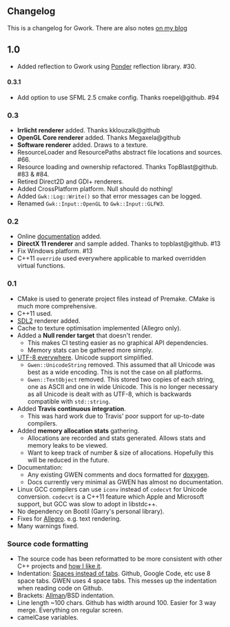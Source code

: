
Changelog
---------

This is a changelog for Gwork. There are also notes [on my blog][blog]

## 1.0

- Added reflection to Gwork using [Ponder][ponder] reflection library. #30.

#### 0.3.1

- Add option to use SFML 2.5 cmake config. Thanks roepel@github. #94

### 0.3

- **Irrlicht renderer** added. Thanks kklouzalk@github
- **OpenGL Core renderer** added. Thanks Megaxela@github
- **Software renderer** added. Draws to a texture.
- ResourceLoader and ResourcePaths abstract file locations and sources. #66.
- Resource loading and ownership refactored. Thanks TopBlast@github. #83 & #84.
- Retired Direct2D and GDI+ renderers.
- Added CrossPlatform platform. Null should do nothing!
- Added `Gwk::Log::Write()` so that error messages can be logged.
- Renamed `Gwk::Input::OpenGL` to `Gwk::Input::GLFW3`.

### 0.2

- Online [documentation][docs] added.
- **DirectX 11 renderer** and sample added. Thanks to topblast@github. #13
- Fix Windows platform. #13
- C++11 `override` used everywhere applicable to marked overridden virtual functions.

### 0.1

- CMake is used to generate project files instead of Premake. CMake is much more
  comprehensive.
- C++11 used.
- [SDL2][sdl2] renderer added.
- Cache to texture optimisation implemented (Allegro only).
- Added a **Null render target** that doesn't render.
  - This makes CI testing easier as no graphical API dependencies.
  - Memory stats can be gathered more simply.
- [UTF-8 everywhere][5]. Unicode support simplified.
  - `Gwen::UnicodeString` removed. This assumed that all Unicode was best as a
    wide encoding. This is not the case on all platforms.
  - `Gwen::TextObject` removed. This stored two copies of each string, one as
    ASCII and one in wide Unicode. This is no longer necessary as all Unicode
    is dealt with as UTF-8, which is backwards compatible with `std::string`.
- Added **Travis continuous integration**.
  - This was hard work due to Travis' poor support for up-to-date compilers.
- Added **memory allocation stats** gathering.
  - Allocations are recorded and stats generated. Allows stats and memory leaks to be viewed.
  - Want to keep track of number & size of allocations. Hopefully this will be reduced in the future.
- Documentation:
  - Any existing GWEN comments and docs formatted for [doxygen](http://doxygen.org).
  - Docs currently very minimal as GWEN has almost no documentation.
- Linux GCC compilers can use `iconv` instead of `codecvt` for Unicode conversion. `codecvt`
  is a C++11 feature which Apple and Microsoft support, but GCC was slow to adopt in libstdc++.
- No dependency on Bootil (Garry's personal library).
- Fixes for [Allegro][al5]. e.g. text rendering.
- Many warnings fixed.

### Source code formatting

* The source code has been reformatted to be more consistent with other C++
  projects and [how I like it][1].
* Indentation: [Spaces instead of tabs](http://www.jwz.org/doc/tabs-vs-spaces.html).
  Github, Google Code, etc use 8 space tabs. GWEN uses 4 space tabs. This
  messes up the indentation when reading code on Github.
* Brackets: [Allman][2]/BSD indentation.
* Line length ~100 chars. Github has width around 100. Easier for 3 way merge. Everything
  on regular screen.
* camelCase variables.


[ponder]: https://github.com/billyquith/ponder
[gwen]: https://github.com/garrynewman/GWEN
[sdl2]: https://www.libsdl.org/
[sfml2]: http://www.sfml-dev.org
[al5]: http://alleg.sourceforge.net
[issues]: https://github.com/billyquith/GWork/issues "Bugs/Issues"
[1]: http://www.codinghorror.com/blog/2009/04/death-to-the-space-infidels.html "Interesting article on consistency"
[2]: http://en.wikipedia.org/wiki/Indent_style#Allman_style "Not uncommon"
[5]: http://www.utf8everywhere.org "Why you should use UTF8 everywhere."
[6]: http://industriousone.com/premake
[blog]: http://chinbilly.blogspot.co.uk/search/label/gwork
[docs]: https://billyquith.github.io/GWork/
